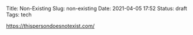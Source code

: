 Title: Non-Existing
Slug: non-existing
Date: 2021-04-05 17:52
Status: draft
Tags: tech

https://thispersondoesnotexist.com/

